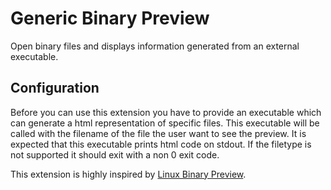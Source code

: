 # Generic Binary Preview

Open binary files and displays information generated from an external executable.

## Configuration

Before you can use this extension you have to provide an executable which can generate a html representation of specific files.
This executable will be called with the filename of the file the user want to see the preview.
It is expected that this executable prints html code on stdout.
If the filetype is not supported it should exit with a non 0 exit code.

This extension is highly inspired by [Linux Binary Preview](https://github.com/betwo/vscode-linux-binary-preview). 